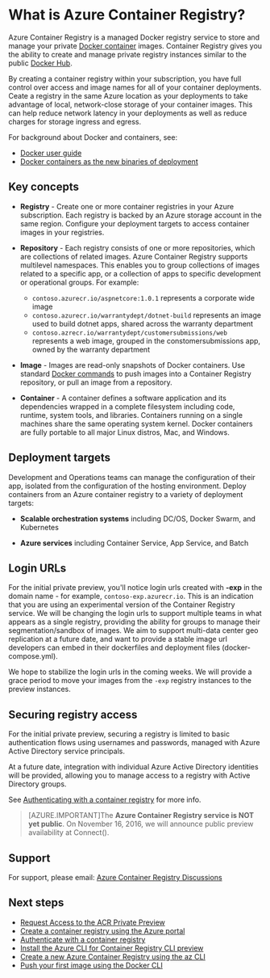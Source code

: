 <properties
   pageTitle="Azure Container Registry introduction | Microsoft Azure"
   description="Azure Container Registry provides a cloud-based Docker private registry."
   services="container-registry"
   documentationCenter=""
   authors="stvelas"
   manager="balans"
   editor="dlepow"
   tags=""
   keywords=""/>

<tags
   ms.service="container-registry"
   ms.devlang="na"
   ms.topic="get-started-article"
   ms.tgt_pltfrm="na"
   ms.workload="na"
   ms.date="10/31/2016"
   ms.author="stevelas"/>



# What is Azure Container Registry?

Azure Container Registry is a managed Docker registry service to store and manage your private [Docker container](https://www.docker.com/what-docker) images. Container Registry gives you the ability to create and manage private registry instances similar to the public [Docker Hub](http://hub.docker.com). 

By creating a container registry within your subscription, you have full control over access and image names for all of your container deployments. Ceate a registry in the same Azure location as your deployments to take advantage of local, network-close storage of your container images. This can help reduce network latency in your deployments as well as reduce charges for storage ingress and egress.

For background about Docker and containers, see:

* [Docker user guide](https://docs.docker.com/engine/userguide/)
* [Docker containers as the new binaries of deployment](https://blogs.msdn.microsoft.com/stevelasker/2016/05/26/docker-containers-as-the-new-binaries-of-deployment/) 


## Key concepts

* **Registry** - Create one or more container registries in your Azure subscription. Each registry is backed by an Azure storage account in the same region. Configure your deployment targets to access container images in your registries. 

* **Repository** - Each registry consists of one or more repositories, which are collections of related images. Azure Container Registry supports multilevel namespaces. This enables you to group collections of images related to a specific app, or a collection of apps to specific development or operational groups. For example:

    * `contoso.azurecr.io/aspnetcore:1.0.1` represents a corporate wide image
    * `contoso.azurecr.io/warrantydept/dotnet-build` represents an image used to build dotnet apps, shared across the warranty department
    * `contoso.azrecr.io/warrantydept/customersubmissions/web` represents a web image, grouped in the constomersubmissions app, owned by the warranty department

* **Image** - Images are read-only snapshots of Docker containers. Use standard [Docker commands](https://docs.docker.com/engine/reference/commandline/) to push images into a Container Registry repository, or pull an image from a repository.

* **Container** - A container defines a software application and its dependencies wrapped in a complete filesystem including code, runtime, system tools, and libraries. Containers running on a single machines share the same operating system kernel. Docker containers are fully portable to all major Linux distros, Mac, and Windows.




## Deployment targets
Development and Operations teams can manage the configuration of their app, isolated from the configuration of the hosting environment. Deploy containers from an Azure container registry to a variety of deployment targets:

* **Scalable orchestration systems** including DC/OS, Docker Swarm, and Kubernetes

* **Azure services** including Container Service, App Service, and Batch  

## Login URLs
For the initial private preview, you'll notice login urls created with **-exp** in the domain name - for example, `contoso-exp.azurecr.io`. This is an indication that you are using an experimental version of the Container Registry service. We will be changing the login urls to support multiple teams in what appears as a single registry, providing the ability for groups to manage their segmentation/sandbox of images. We aim to support multi-data center geo replication at a future date, and want to provide a stable image url developers can embed in their dockerfiles and deployment files (docker-compose.yml). 

We hope to stabilize the login urls in the coming weeks. We will provide a grace period to move your images from the `-exp` registry instances to the preview instances.  




## Securing registry access
For the initial private preview, securing a registry is limited to basic authentication flows using usernames and passwords, managed with Azure Active Directory service principals. 

At a future date, integration with individual Azure Active Directory identities will be provided, allowing you to manage access to a registry with Active Directory groups. 

See [Authenticating with a container registry](./container-registry-authentication.md) for more info. 

>[AZURE.IMPORTANT]The **Azure Container Registry service is NOT yet public**. On November 16, 2016, we will announce public preview availability at Connect().

## Support
For support, please email: [Azure Container Registry Discussions](mailto:acr-disc@microsoft.com)

## Next steps
* [Request Access to the ACR Private Preview](./container-registry-get-access.md)
* [Create a container registry using the Azure portal ](./container-registry-get-started-portal.md)
* [Authenticate with a container registry](container-registry-authentication.md) 
* [Install the Azure CLI for Container Registry CLI preview](./container-registry-get-started-azure-cli-install.md)
* [Create a new Azure Container Registry using the az CLI](./container-registry-get-started-docker-cli.md)
* [Push your first image using the Docker CLI](./container-registry-get-started-docker-cli.md)

 